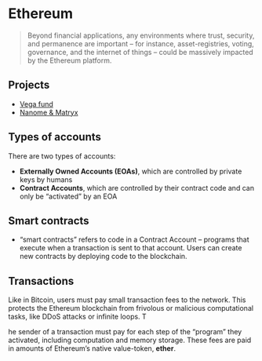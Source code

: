 # Ethereum

> Beyond financial applications, any environments where trust, security, and permanence are important – for instance, asset-registries, voting, governance, and the internet of things – could be massively impacted by the Ethereum platform.

## Projects

- [Vega fund](http://www.vega.fund/)
- [Nanome & Matryx](http://nanome.ai/)

## Types of accounts

There are two types of accounts:

- **Externally Owned Accounts (EOAs)**, which are controlled by private keys by humans
- **Contract Accounts**, which are controlled by their contract code and can only be “activated” by an EOA

## Smart contracts

- “smart contracts” refers to code in a Contract Account – programs that execute when a transaction is sent to that account. Users can create new contracts by deploying code to the blockchain.

## Transactions

Like in Bitcoin, users must pay small transaction fees to the network. This protects the Ethereum blockchain from frivolous or malicious computational tasks, like DDoS attacks or infinite loops. T

he sender of a transaction must pay for each step of the “program” they activated, including computation and memory storage. These fees are paid in amounts of Ethereum’s native value-token, **ether**.




